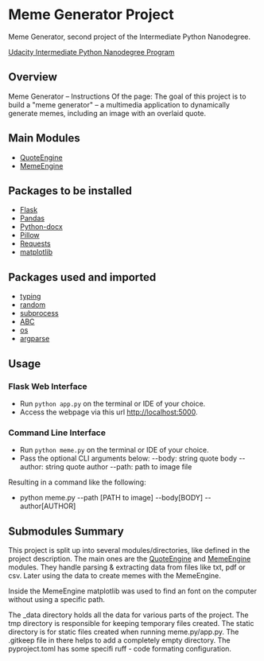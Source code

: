 # Meme Generator Project
Meme Generator, second project of the Intermediate Python Nanodegree.

[Udacity Intermediate Python Nanodegree Program](https://www.udacity.com/course/intermediate-python-nanodegree--nd303)

## Overview

Meme Generator – Instructions
Of the page: The goal of this project is to build a "meme generator" – a multimedia application to dynamically generate memes, including an image with an overlaid quote.

## Main Modules

- [QuoteEngine](./QuoteEngine)
- [MemeEngine](./MemeEngine)

## Packages to be installed

- [Flask](https://github.com/pallets/flask/)
- [Pandas](https://github.com/pandas-dev/pandas)
- [Python-docx](https://github.com/python-openxml/python-docx)
- [Pillow](https://github.com/python-pillow/Pillow)
- [Requests](https://github.com/psf/requests)
- [matplotlib](https://matplotlib.org/)

## Packages used and imported
- [typing](https://github.com/python/typing)
- [random](https://github.com/python/cpython/blob/main/Lib/random.py)
- [subprocess](https://github.com/python/cpython/blob/main/Lib/subprocess.py)
- [ABC](https://github.com/python/cpython/blob/main/Lib/abc.py)
- [os](https://github.com/python/cpython/blob/main/Lib/os.py)
- [argparse](https://github.com/python/cpython/blob/main/Lib/argparse.py)

## Usage

### Flask Web Interface

- Run `python app.py` on the terminal or IDE of your choice.
- Access the webpage via this url [http://localhost:5000](http://localhost:5000).

### Command Line Interface

- Run `python meme.py` on the terminal or IDE of your choice. 
- Pass the optional CLI arguments below:
  --body: string quote body
  --author: string quote author
  --path: path to image file
  
Resulting in a command like the following: 
- python meme.py --path [PATH to image] --body[BODY] --author[AUTHOR]

## Submodules Summary

This project is split up into several modules/directories, like defined in the project description.
The main ones are the [QuoteEngine](./QuoteEngine) and [MemeEngine](./MemeEngine) modules. 
They handle parsing & extracting data from files like txt, pdf or csv. 
Later using the data to create memes with the MemeEngine. 

Inside the MemeEngine matplotlib was used to find an font on the computer without using a specific path.

The \_data directory holds all the data for various parts of the project. 
The tmp directory is responsible for keeping temporary files created. 
The static directory is for static files created when running meme.py/app.py.
The .gitkeep file in there helps to add a completely empty directory.
The pyproject.toml has some specifi ruff - code formating configuration.
